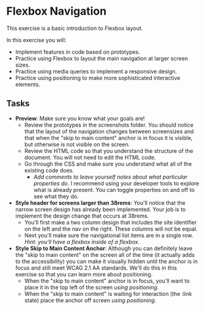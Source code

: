# Flexbox Navigation
This exercise is a basic introduction to Flexbox layout. 

In this exercise you will:
- Implement features in code based on prototypes.
- Practice using Flexbox to layout the main navigation at larger screen sizes.
- Practice using media queries to implement a responsive design.
- Practice using positioning to make more sophisticated interactive elements.

## Tasks
- **Preview**: Make sure you know what your goals are! 
	- Review the prototypes in the screenshots folder. You should notice that the layout of the navigation changes between screensizes and that when the "skip to main content" anchor is in focus it is visible, but otherwise is not visible on the screen.
	- Review the HTML code so that you understand the structure of the document. You will not need to edit the HTML code.
	- Go through the CSS and make sure you understand what all of the existing code does. 
		- *Add comments to leave yourself notes about what particular properties do*. I recommend using your developer tools to explore what is already present. You can toggle properties on and off to see what they do.
- **Style header for screens larger than 38rems**: You'll notice that the narrow screen design has already been implemented. Your job is to implement the design change that occurs at 38rems. 
	- You'll first make a two column design that includes the site identifier on the left and the nav on the right. These columns will not be equal.
	- Next you'll make sure the navigational list items are in a single row. *Hint: you'll have a flexbox inside of a flexbox.*
- **Style Skip to Main Content Anchor**: Although you can definitely leave the "skip to main content" on the screen all of the time (it actually adds to the accessibility) you can make it visually hidden until the anchor is in focus and still meet WCAG 2.1 AA standards. We'll do this in this exercise so that you can learn more about positioning.
	- When the "skip to main content" anchor is in focus, you'll want to place it in the top left of the screen *using positioning*.
	- When the "skip to main content" is waiting for interaction (the :link state) place the anchor off screen *using positioning*.